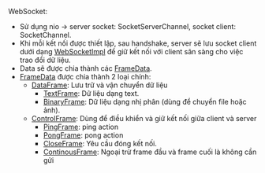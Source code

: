 WebSocket:
 * Sử dụng nio -> server socket: SocketServerChannel, socket client: SocketChannel.
 * Khi mỗi kết nối được thiết lập, sau handshake, server sẽ lưu socket client dưới dạng [WebSocketImpl](WebSocketImpl) để giữ kết nối với client sãn sàng cho việc trao đổi dữ liệu.
 * Data sẽ được chia thành các [FrameData](code).
 * [FrameData](code) được chia thành 2 loại chính:
   * [DataFrame](code): Lưu trữ và vận chuyển dữ liệu
     * [TextFrame](code): Dữ liệu dạng text.
     * [BinaryFrame](code): Dữ liệu dạng nhị phân (dùng để chuyển file hoặc ảnh).
   * [ControlFrame](code): Dùng để điều khiển và giữ kết nối giữa client và server
     * [PingFrame](code): ping action
     * [PongFrame](code): pong action
     * [CloseFrame](code): Yêu cầu đóng kết nối.
     * [ContinousFrame](code): Ngoại trừ frame đầu và frame cuối là không cần gửi 